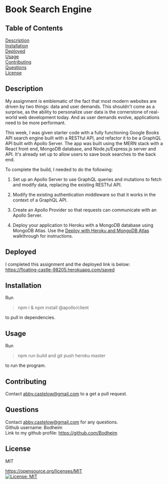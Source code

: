 # Book Search Engine

## Table of Contents

[Description](#description)  
 [Installation](#installation)  
 [Deployed](#deployed)  
 [Usage](#usage)  
 [Contributing](#contributing)  
 [Questions](#questions)  
 [License](#license)

## Description

My assignment is emblematic of the fact that most modern websites are driven by two things: data and user demands. This shouldn't come as a surprise, as the ability to personalize user data is the cornerstone of real-world web development today. And as user demands evolve, applications need to be more performant.

This week, I was given starter code with a fully functioning Google Books API search engine built with a RESTful API, and refactor it to be a GraphQL API built with Apollo Server. The app was built using the MERN stack with a React front end, MongoDB database, and Node.js/Express.js server and API. It's already set up to allow users to save book searches to the back end.

To complete the build, I needed to do the following:

1. Set up an Apollo Server to use GraphQL queries and mutations to fetch and modify data, replacing the existing RESTful API.

2. Modify the existing authentication middleware so that it works in the context of a GraphQL API.

3. Create an Apollo Provider so that requests can communicate with an Apollo Server.

4. Deploy your application to Heroku with a MongoDB database using MongoDB Atlas. Use the [Deploy with Heroku and MongoDB Atlas](https://coding-boot-camp.github.io/full-stack/mongodb/deploy-with-heroku-and-mongodb-atlas) walkthrough for instructions.

## Deployed

I completed this assignment and the deployed link is below:  
https://floating-castle-98205.herokuapp.com/saved

## Installation

Run

> npm i & npm install @apollo/client

to pull in dependencies.

## Usage

Run

> npm run build and git push heroku master

to run the program.

## Contributing

Contact abby.castelow@gmail.com to a get a pull request.

## Questions

Contact abby.castelow@gmail.com for any questions.  
 Github username: Bodheim  
 Link to my github profile: https://github.com/Bodheim

## License

MIT

https://opensource.org/licenses/MIT  
 [![License: MIT](https://img.shields.io/badge/License-MIT-yellow.svg)](https://opensource.org/licenses/MIT)
